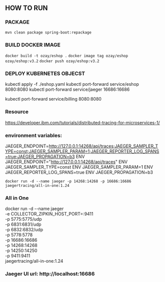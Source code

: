 ## HOW TO RUN

### PACKAGE
`mvn clean package spring-boot:repackage`
### BUILD DOCKER IMAGE
`docker build -t ozay/eshop .`
`docker image tag ozay/eshop ozay/eshop:v3.2`
`docker push ozay/eshop:v3.2`

### DEPLOY KUBERNETES OBJECST
kubectl apply -f ./eshop.yaml
kubectl port-forward service/eshop 8080:8080
kubectl port-forward service/jaeger 16686:16686

kubectl port-forward service/billing 8080:8080

### Resource 
https://developer.ibm.com/tutorials/distributed-tracing-for-microservices-1/
### environment variables:
JAEGER_ENDPOINT=http://127.0.0.1:14268/api/traces;JAEGER_SAMPLER_TYPE=const;JAEGER_SAMPLER_PARAM=1;JAEGER_REPORTER_LOG_SPANS=true;JAEGER_PROPAGATION=b3
ENV JAEGER_ENDPOINT="http://127.0.0.1:14268/api/traces"
ENV JAEGER_SAMPLER_TYPE=const
ENV JAEGER_SAMPLER_PARAM=1
ENV JAEGER_REPORTER_LOG_SPANS=true
ENV JAEGER_PROPAGATION=b3


```
docker run -d --name jaeger -p 14268:14268 -p 16686:16686 jaegertracing/all-in-one:1.24
```
### All in One
docker run -d --name jaeger \
-e COLLECTOR_ZIPKIN_HOST_PORT=:9411 \
-p 5775:5775/udp \
-p 6831:6831/udp \
-p 6832:6832/udp \
-p 5778:5778 \
-p 16686:16686 \
-p 14268:14268 \
-p 14250:14250 \
-p 9411:9411 \
jaegertracing/all-in-one:1.24

### Jaeger UI url: http://localhost:16686
